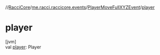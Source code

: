 //[RacciCore](../../../index.md)/[me.racci.raccicore.events](../index.md)/[PlayerMoveFullXYZEvent](index.md)/[player](player.md)

# player

[jvm]\
val [player](player.md): Player
